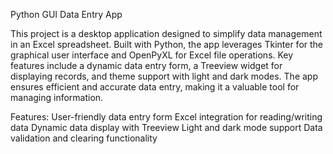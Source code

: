 
Python GUI Data Entry App

This project is a desktop application designed to simplify data management in an Excel spreadsheet. Built with Python, the app leverages Tkinter for the graphical user interface and OpenPyXL for Excel file operations. Key features include a dynamic data entry form, a Treeview widget for displaying records, and theme support with light and dark modes. The app ensures efficient and accurate data entry, making it a valuable tool for managing information.

Features:
User-friendly data entry form
Excel integration for reading/writing data
Dynamic data display with Treeview
Light and dark mode support
Data validation and clearing functionality
